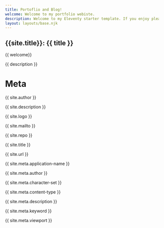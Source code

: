 ```yaml
---
title: Portoflio and Blog!
welcome: Welcome to my portfolio webiste.
description: Welcome to my Eleventy starter template. If you enjoy please star the project on Github.
layout: layouts/base.njk
---
```


## {{site.title}}: {{ title }}

{{ welcome}}

{{ description }}

<div class="meta">
  <h1>Meta</h1>
  <p>{{ site.author }}</p>
  <p>{{ site.description }}</p>
  <p>{{ site.logo }}</p>
  <p>{{ site.mailto }}</p>
  <p>{{ site.repo }}</p>
  <p>{{ site.title }}</p>
  <p>{{ site.url }}</p>

  <p>{{ site.meta.application-name }}</p>
  <p>{{ site.meta.author }}</p>
  <p>{{ site.meta.character-set }}</p>
  <p>{{ site.meta.content-type }}</p>
  <p>{{ site.meta.description }}</p>
  <p>{{ site.meta.keyword }}</p>
  <p>{{ site.meta.viewport }}</p>
</div>
